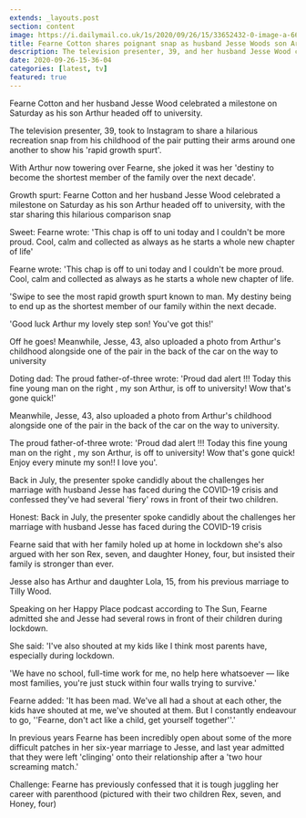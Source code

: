 ```yaml
---
extends: _layouts.post
section: content
image: https://i.dailymail.co.uk/1s/2020/09/26/15/33652432-0-image-a-66_1601130548697.jpg 
title: Fearne Cotton shares poignant snap as husband Jesse Woods son Arthur heads off to university 
description: The television presenter, 39, and her husband Jesse Wood celebrated a milestone on Saturday as his son Arthur headed off to university.  
date: 2020-09-26-15-36-04 
categories: [latest, tv] 
featured: true 
--- 
```

Fearne Cotton and her husband Jesse Wood celebrated a milestone on Saturday as his son Arthur headed off to university. 

The television presenter, 39, took to Instagram to share a hilarious recreation snap from his childhood of the pair putting their arms around one another to show his 'rapid growth spurt'. 

With Arthur now towering over Fearne, she joked it was her 'destiny to become the shortest member of the family over the next decade'.   

Growth spurt: Fearne Cotton and her husband Jesse Wood celebrated a milestone on Saturday as his son Arthur headed off to university, with the star sharing this hilarious comparison snap

Sweet: Fearne wrote: 'This chap is off to uni today and I couldn't be more proud. Cool, calm and collected as always as he starts a whole new chapter of life'

Fearne wrote: 'This chap is off to uni today and I couldn't be more proud. Cool, calm and collected as always as he starts a whole new chapter of life. 

'Swipe to see the most rapid growth spurt known to man. My destiny being to end up as the shortest member of our family within the next decade. 

'Good luck Arthur my lovely step son! You've got this!'

Off he goes! Meanwhile, Jesse, 43, also uploaded a photo from Arthur's childhood alongside one of the pair in the back of the car on the way to university

Doting dad: The proud father-of-three wrote: 'Proud dad alert !!! Today this fine young man on the right , my son Arthur, is off to university! Wow that's gone quick!' 

Meanwhile, Jesse, 43, also uploaded a photo from Arthur's childhood alongside one of the pair in the back of the car on the way to university.

The proud father-of-three wrote: 'Proud dad alert !!! Today this fine young man on the right , my son Arthur, is off to university! Wow that's gone quick! Enjoy every minute my son!! I love you'. 

Back in July, the presenter spoke candidly about the challenges her marriage with husband Jesse has faced during the COVID-19 crisis and confessed they've had several 'fiery' rows in front of their two children.

Honest: Back in July, the presenter spoke candidly about the challenges her marriage with husband Jesse has faced during the COVID-19 crisis

Fearne said that with her family holed up at home in lockdown she's also argued with her son Rex, seven, and daughter Honey, four, but insisted their family is stronger than ever. 

Jesse also has Arthur and daughter Lola, 15, from his previous marriage to Tilly Wood.  

Speaking on her Happy Place podcast according to The Sun, Fearne admitted she and Jesse had several rows in front of their children during lockdown. 

She said: 'I've also shouted at my kids like I think most parents have, especially during lockdown.

'We have no school, full-time work for me, no help here ­whatsoever — like most families, you're just stuck within four walls trying to survive.' 

Fearne added: 'It has been mad. We've all had a shout at each other, the kids have shouted at me, we've shouted at them. But I constantly endeavour to go, ''Fearne, don't act like a child, get yourself together''.'

In previous years Fearne has been incredibly open about some of the more difficult patches in her six-year marriage to Jesse, and last year admitted that they were left 'clinging' onto their relationship after a 'two hour screaming match.'   

Challenge: Fearne has previously confessed that it is tough juggling her career with parenthood (pictured with their two children Rex, seven, and Honey, four)

